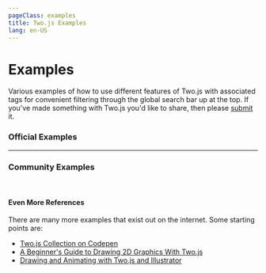 ```yaml
---
pageClass: examples
title: Two.js Examples
lang: en-US
---
```


# Examples

Various examples of how to use different features of Two.js with associated tags for convenient filtering through the global search bar up at the top. If you've made something with Two.js you'd like to share, then please [submit](https://github.com/jonobr1/two.js/issues/new?assignees=&labels=output&template=output.md&title=%5BOutput%5D) it.

<carbon-ads />

### Official Examples

<div class="examples-wrapper">

<example-card
  title="Advanced Anchors"
  href="https://codepen.io/jonobr1/pen/jOLQoov"
  src="https://shots.codepen.io/jonobr1/pen/jOLQoov-512.jpg"
  tags="import, interpret, mouse, points, vertices, ui" />

<example-card
  title="Animate Strokes"
  href="https://codepen.io/jonobr1/pen/qBXgQQN"
  src="https://shots.codepen.io/jonobr1/pen/qBXgQQN-512.jpg"
  tags="import, interpret, mouse, beginning, ending" />

<example-card
  title="Clipping Mask"
  href="https://codepen.io/jonobr1/pen/abyRyoY"
  src="https://shots.codepen.io/jonobr1/pen/abyRyoY-512.jpg"
  tags="import, mouse, shapes, grid, sine" />

<example-card
  title="Depth via Groups"
  href="https://codepen.io/jonobr1/pen/qBXLzMq"
  src="https://shots.codepen.io/jonobr1/pen/qBXLzMq-800.jpg"
  tags="import, shapes, animated, non-interactive" />

<example-card
  title="Dynamic Text"
  href="https://codepen.io/jonobr1/pen/MWvVBdx"
  src="https://shots.codepen.io/username/pen/MWvVBdx-512.jpg"
  tags="es6, import, text, vector, keypress" />

<example-card
  title="Dynamic Vertices"
  href="https://codepen.io/jonobr1/pen/gOxQRXd"
  src="https://shots.codepen.io/jonobr1/pen/gOxQRXd-512.jpg"
  tags="es6, import, vector, mouse, path" />

<example-card
  title="Get Point on Path"
  href="https://codepen.io/jonobr1/pen/OJjBwwG"
  src="https://shots.codepen.io/jonobr1/pen/OJjBwwG-512.jpg"
  tags="import, shapes, mouse, sine" />

<example-card
  title="Gradients"
  href="https://codepen.io/jonobr1/pen/yLoEEQJ"
  src="https://shots.codepen.io/username/pen/yLoEEQJ-512.jpg"
  tags="es6, import, vector, mouse, radial-gradient, linear-gradent" />

<example-card
  title="Interpret SVG's"
  href="https://codepen.io/jonobr1/pen/KKvYXzp"
  src="https://shots.codepen.io/jonobr1/pen/KKvYXzp-512.jpg"
  tags="es6, import, animated, non-interactive, vertices, scale" />

<example-card
  title="Morphing Vertices"
  href="https://codepen.io/jonobr1/pen/wvqRLbR"
  src="https://shots.codepen.io/jonobr1/pen/wvqRLbR-512.jpg"
  tags="import, animated, non-interactive, vertices, circle" />

<example-card
  title="Particle Sandbox"
  href="https://codesandbox.io/s/twojs-particle-sandbox-wsxcx"
  src="https://codesandbox.io/api/v1/sandboxes/wsxcx/screenshot.png"
  tags="import, react, sandbox, vertices, position, rotation, scale, canvas, webgl, svg, test, renderers, memory" />

<example-card
  title="Rendering Types"
  href="https://codepen.io/jonobr1/pen/NWvJZPp"
  src="https://shots.codepen.io/jonobr1/pen/NWvJZPp-512.jpg"
  tags="import, animated, mouse, easing" />

<example-card
  title="Rubber Ball"
  href="https://codepen.io/jonobr1/pen/mdMzzQB"
  src="https://shots.codepen.io/jonobr1/pen/mdMzzQB-512.jpg"
  tags="import, vector, mouse, circle, vertices" />

<example-card
  title="Simple Pen Tool"
  href="https://codepen.io/jonobr1/pen/gOxNejb"
  src="https://shots.codepen.io/jonobr1/pen/gOxNejb-512.jpg"
  tags="import, vector, mouse, ui, vertices, points, layers, group" />

<example-card
  title="Transform Shape"
  href="https://codepen.io/jonobr1/pen/QWqMmma"
  src="https://shots.codepen.io/username/pen/QWqMmma-1280.webp"
  tags="helper, drag, ui, mouse, translate, rotate, scale" />

<example-card
  title="Watch Face"
  href="https://codepen.io/jonobr1/pen/MWEzMGv"
  src="https://shots.codepen.io/jonobr1/pen/MWEzMGv-512.jpg"
  tags="line, dashes, group, cap, rotation, text, non-interactive" />

<example-card
  title="With Tween.js"
  href="https://codepen.io/jonobr1/pen/dyzrZjM"
  src="https://shots.codepen.io/jonobr1/pen/dyzrZjM-512.jpg"
  tags="import, third-party, animated, non-interactive" />

<example-card
  title="Zoom & Pan UI"
  href="https://codepen.io/jonobr1/pen/PobMKwb"
  src="https://shots.codepen.io/jonobr1/pen/PobMKwb-512.jpg"
  tags="mouse, drag, ui, zui" />

</div>

---

### Community Examples

<div class="examples-wrapper">

<example-card
  title="Folded Corner"
  href="https://codepen.io/jonobr1/pen/yLwMOmj"
  src="https://assets.codepen.io/171564/internal/screenshots/pens/yLwMOmj.custom.png?version=1706554035"
  tags="animated, interactive, geometry, mouse" />

<example-card
  title="Video Texture"
  href="https://codepen.io/jonobr1/pen/PoazvEv"
  src="https://assets.codepen.io/171564/internal/screenshots/pens/PoazvEv.custom.png"
  tags="animated, video, texture" />

<example-card
  title="Animated Spritesheet"
  href="https://codepen.io/jonobr1/pen/ZEowwQR"
  src="https://archive.jono.fyi/forums/codepen/ken-stance.png"
  tags="sprite, animated, image, bitmap" />

<example-card
  title="Luniland"
  href="https://luniland.halabe.com/"
  src="https://user-images.githubusercontent.com/44894/151491608-bdfd3cf4-2a44-4ea7-b983-b2d9d9a033cd.png"
  tags="game, interactive, animated, gsap, physics, space" />

<example-card
  title="Two.js as Three.js Texture"
  href="https://codepen.io/jonobr1/pen/RwjPVZg"
  src="https://assets.codepen.io/171564/internal/screenshots/pens/RwjPVZg.custom.png"
  tags="animated, 3d, non-interactive, text, canvas" />

<example-card
  title="Download Scene as SVG"
  href="https://codepen.io/jonobr1/pen/ZEXeojy"
  src="https://shots.codepen.io/jonobr1/pen/ZEXeojy-512.jpg"
  tags="interactive, button, export" />

<example-card
  title="Animated Flag"
  href="https://observablehq.com/@jonobr1/turn-any-svg-logo-into-an-animated-flag-using-two-js"
  src="https://static.observableusercontent.com/thumbnail/027c323c66df1be2917aa63b46326981c548508d5227b970ba85200a8cdc0391.jpg"
  tags="animated, logo, non-interactive, sine, svg" />

<example-card
  title="Arrow"
  href="https://jsfiddle.net/jonobr1/0reh49of/"
  tags="static, simple, primitive, non-interactive" />

<example-card
  title="Basic Angular Template"
  href="https://codesandbox.io/s/nostalgic-volhard-6zzfd"
  src="https://screenshots.codesandbox.io/6zzfd/8.png"
  tags="angular" />

<example-card
  title="Basic React Template"
  href="https://codesandbox.io/s/sharp-proskuriakova-h5weu"
  src="https://screenshots.codesandbox.io/ygxbc/0.png"
  tags="react" />

<example-card
  title="Basic GSAP Animation Setup"
  href="https://codepen.io/jonobr1/pen/YzYZgvq"
  src="https://assets.codepen.io/171564/internal/screenshots/pens/YzYZgvq.custom.png"
  tags="gsap, interactive, animated, rotation, interpret" />

<example-card
  title="Dashes"
  href="https://jsfiddle.net/jonobr1/x1gc2d0L/"
  tags="circle, animated, non-interactive, simple" />

<example-card
  title="Fake Camera"
  href="https://codepen.io/jonobr1/pen/wvmYXXr"
  src="https://assets.codepen.io/171564/internal/screenshots/pens/wvmYXXr.custom.png?version=1664319669"
  tags="animated, group, position, non-interactive" />

<example-card
  title="GM: Animated Sticker"
  href="https://codepen.io/jonobr1/pen/QWqdVLb"
  src="https://shots.codepen.io/jonobr1/pen/QWqdVLb-512.jpg"
  tags="svg, interpret, getComputedMatrix, gradient, non-interactive, animated" />

<example-card
  title="Haiku Generator"
  href="https://glitch.com/~haiku-generator"
  src="https://cdn.glitch.me/project-avatar/fb84449e-ddab-4960-a4b0-6e08a0d280a6.png?2019-03-09T12:31:45.056Z"
  tags="text, mouse, animated" />

<example-card
  title="Handshake"
  href="https://codepen.io/jonobr1/pen/MWaeWRr"
  src="https://shots.codepen.io/jonobr1/pen/MWaeWRr-512.jpg"
  tags="animated, non-interactive, load, image" />

<example-card
  title="Insta Logo"
  href="https://codepen.io/lrsordi/pen/rvWZPm"
  src="https://shots.codepen.io/username/pen/rvWZPm-512.jpg"
  tags="animated, mouse, logo, TweenMax" />

<example-card
  title="Over Google Maps"
  href="https://jsfiddle.net/jonobr1/sj1q47vp/"
  tags="text, interactive, ui" />

<example-card
  title="Points"
  href="https://jsfiddle.net/jonobr1/r2zumg0w/9/"
  tags="static, simple, primitive, non-interactive, styles" />

<example-card
  title="Rain"
  href="https://codepen.io/jonobr1/pen/eedpwP"
  src="https://shots.codepen.io/jonobr1/pen/eedpwP-512.jpg"
  tags="animated, mouse, line, stroke" />

<example-card
  title="Rainbow"
  href="https://codepen.io/jonobr1/pen/ieFnh"
  src="https://shots.codepen.io/jonobr1/pen/ieFnh-512.jpg"
  tags="animated, non-interactive, beginning, ending" />

<example-card
  title="South Tirol"
  href="https://observablehq.com/@ivanbacher/map-drawing-with-two-js-south-tirol-1"
  src="https://static.observableusercontent.com/thumbnail/75d334ea0e8fe1497f061bf43b6a1e2e624dedb7535e9fecb66dff451b0bd6ea.jpg"
  tags="map, third-party, outline, static, bw" />

<example-card
  title="Sparks"
  href="https://codepen.io/jonobr1/pen/yRpoPQ"
  src="https://shots.codepen.io/jonobr1/pen/yRpoPQ-512.jpg"
  tags="animated, mouse, line, stroke" />

<example-card
  title="Spring Tree"
  href="https://codepen.io/jonobr1/pen/BmKRGj"
  src="https://shots.codepen.io/jonobr1/pen/BmKRGj-512.jpg"
  tags="mouse, drag, physics, geometry" />

<example-card
  title="Sprite Sheet: Circle"
  href="https://observablehq.com/@jonobr1/two-js-circle-sprite-sheet"
  src="https://static.observableusercontent.com/thumbnail/d803971cbf312f3042824d68a6b1612fad4ac031bba1a50238503881f3729999.jpg"
  tags="static, non-interactive, canvas, grid, sprite" />

<example-card
  title="Starfield"
  href="https://observablehq.com/@phocks/two-js-starfield-experiment"
  src="https://static.observableusercontent.com/thumbnail/b4fbd836d41dee4ec08452748179567361af623aaca05c8048bdf8b7de31effc.jpg"
  tags="animated, non-interactive, webgl" />

<example-card
  title="Swash Sword"
  href="https://codepen.io/jonobr1/pen/Nwrdpp"
  src="https://shots.codepen.io/jonobr1/pen/Nwrdpp-512.jpg"
  tags="mouse, drag, interpret, physics" />

<example-card
  title="TV Jitter"
  href="https://codepen.io/jonobr1/pen/WXPEgJ"
  src="https://shots.codepen.io/jonobr1/pen/WXPEgJ-800.jpg?version=1636856"
  tags="animated, non-interactive, logo" />

<example-card
  title="Twisting Squares"
  href="https://codepen.io/daniel-hult/pen/bGbojYm"
  tags="animated, non-interactive, rectangle, rotation" />

<example-card
  title="Animated Logo"
  href="https://codepen.io/jonobr1/pen/poyBggB"
  src="https://shots.codepen.io/jonobr1/pen/poyBggB-512.jpg"
  tags="animated, non-interactive, logo, shapes" />

<example-card
  title="USA"
  href="https://codepen.io/jonobr1/pen/ORrrvY"
  src="https://shots.codepen.io/jonobr1/pen/ORrrvY-512.jpg"
  tags="animated, stop-motion, svg, interpret" />

<example-card
  title="Wavy Road"
  href="https://codepen.io/jonobr1/pen/ajkdp"
  src="https://shots.codepen.io/jonobr1/pen/ajkdp-512.jpg"
  tags="mouse, curve, line, dashes, group" />

<example-card
  title="Word Stacks"
  href="https://codepen.io/jonobr1/pen/qBONdKX"
  src="https://shots.codepen.io/jonobr1/pen/qBONdKX-800.jpg?version=1636856"
  tags="physics, mouse, drag, text" />

</div>


<br />

#### Even More References

There are many more examples that exist out on the internet. Some starting points are:

- [Two.js Collection on Codepen](https://codepen.io/collection/DRdLJk)
- [A Beginner's Guide to Drawing 2D Graphics With Two.js](https://code.tutsplus.com/tutorials/a-beginners-guide-to-drawing-2d-graphics-using-twojs--cms-31681)
- [Drawing and Animating with Two.js and Illustrator](https://modernweb.com/drawing-and-animating-with-two-js-and-illustrator/)
